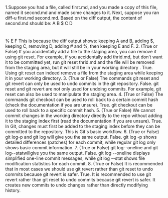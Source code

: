 1.Suppose you had a file, called first.md, and you made a copy of this file, named it second.md and made some changes to it. Next, suppose you ran diff-u first.md second.md.
Based on the diff output, the content of second.md should be:
A
B
$
C
D
#
%
E
F
This is because the diff output shows: keeping A and B, adding $, keeping C, removing D, adding # and %, then keeping E and F.
2. (True or False) If you accidentally add a file to the staging area, you can remove it using git reset. For example, if you accidentally add thrid.md, but don’t want it to be committed yet, run git reset thrid.md and the file will be removed from the staging area, but it will still be in your working directory .
True. Using git reset can indeed remove a file from the staging area while keeping it in your working directory. 
3. (True or False) The commands git reset and git revert can only be used to undo commits in the git repository.
False. git reset and git revert are not only used for undoing commits. For example, git reset can also be used to manipulate the staging area. 
4. (True or False) The commands git checkout can be used to roll back to a certain commit hash (check the documentation if you are unsure).
True. git checkout can be used to roll back to a specific commit hash. 
5. (True or False) We cannot commit changes in the working directory directly to the repo without adding it to the staging index first (read the documentation if you are unsure).
True. In Git, changes must first be added to the staging index before they can be committed to the repository. This is Git's basic workflow. 
6. (True or False) git log-p and git log will give you the same output.
False. git log -p shows detailed differences (patches) for each commit, while regular git log only shows basic commit information. 
7. (True or False) git log--oneline and git log--statwillgive you the same output.
False. git log --oneline displays simplified one-line commit messages, while git log --stat shows file modification statistics for each commit. 
8. (True or False) It is recommended that in most cases we should use git revert rather than git reset to undo commits because git revert is safer.
True. It is recommended to use git revert rather than git reset to undo commits because git revert is safer. It creates new commits to undo changes rather than directly modifying history.
